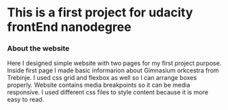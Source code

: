 # This is a first project for udacity frontEnd nanodegree

###  About the website

Here I designed simple website with two pages for my first project purpose. 
Inside first page I made basic informarion about Gimnasium orkcestra from Trebinje. 
I used css grid and flexbox as well so I can arrange boxes properly. Website contains media breakpoints so it can be media responsive. I used different css files to style content because it is more easy to read. 

